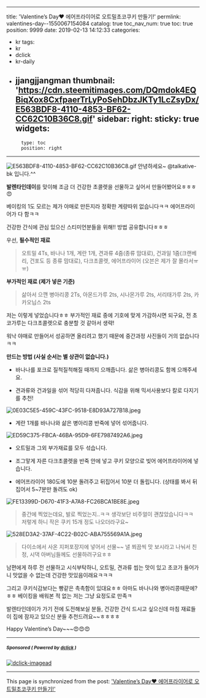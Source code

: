 
---
title: 'Valentine’s Day❤️ 에어프라이어로 오트밀초코쿠키 만들기!'
permlink: valentines-day--1550067154084
catalog: true
toc_nav_num: true
toc: true
position: 9999
date: 2019-02-13 14:12:33
categories:
- kr
tags:
- kr
- dclick
- kr-daily
- jjangjjangman
thumbnail: 'https://cdn.steemitimages.com/DQmdok4EQBiqXox8CxfpaerTrLyPoSehDbzJKTy1LcZsyDx/E563BDF8-4110-4853-BF62-CC62C10B36C8.gif'
sidebar:
    right:
        sticky: true
widgets:
    -
        type: toc
        position: right
---


![E563BDF8-4110-4853-BF62-CC62C10B36C8.gif](https://cdn.steemitimages.com/DQmdok4EQBiqXox8CxfpaerTrLyPoSehDbzJKTy1LcZsyDx/E563BDF8-4110-4853-BF62-CC62C10B36C8.gif)
안녕하세요~ @talkative-bk 입니다.^^

**발렌타인데이**를 맞이해 조금 더 건강한 초콜렛을
선물하고 싶어서 만들어봤어요ㅎㅎㅎ&#128525;

베이킹의 1도 모르는 제가 야매로 만든지라 
정확한 계량따위 없습니다ㅋㅋ 
에어프라이어가 다 함ㅋㅋ

건강한 간식에 관심 있으신 스티미언분들을 위해!!
방법 공유합니다ㅎㅎㅎ

우선, **필수적인 재료**
>오트밀 4Ts, 바나나 1개, 계란 1개, 견과류 4줌(종류 맘대로), 건과일 1줌(크랜베리, 건포도 등 종류 맘대로), 다크초콜렛, 에어프라이어 (오븐은 제가 잘 몰라서ㅠㅠ)

**부가적인 재료 (제가 넣은 기준)**
>삶아서 으깬 병아리콩 2Ts, 아몬드가루 2ts, 시나몬가루 2ts, 서리태가루 2ts, 카카오닙스 2ts

저는 이렇게 넣었습니다ㅎㅎ 
부가적인 재료 중에 기호에 맞게 가감하시면 되구요, 
전 초코가루는 다크초콜렛으로 충분할 것 같아서 생략!

워낙 야매로 만들어서 성공하면 올리려고 했기 때문에
중간과정 사진들이 거의 없습니다ㅋㅋ

**만드는 방법 (사실 순서는 별 상관이 없습니다.)**

- 바나나를 포크로 질척질척해질 때까지 으깨줍니다. 삶은 병아리콩도 함께 으깨주세요.

- 견과류와 건과일을 섞어 적당히 다져줍니다. 식감을 위해 믹서사용보다 칼로 다지기를 추천!

![0E03C5E5-459C-43FC-9518-E8D93A727B18.jpeg](https://cdn.steemitimages.com/DQmSfW76BGNiBUegNSkYpdyT81ftrD9LrxGiy2ERHKijcUY/0E03C5E5-459C-43FC-9518-E8D93A727B18.jpeg)
- 계란 1개를 바나나와 삶은 병아리콩 반죽에 넣어 섞어줍니다. 

![ED59C375-FBCA-46BA-95D9-6FE7987492A6.jpeg](https://cdn.steemitimages.com/DQmd3dVJbToZ11qUJXtRcBgDNgSatYVBM84964FQuVsyQMR/ED59C375-FBCA-46BA-95D9-6FE7987492A6.jpeg)
- 오트밀과 그외 부가재료를 모두 섞습니다. 

- 조그맣게 자른 다크초콜렛을 반죽 안에 넣고 쿠키 모양으로 빚어 에어프라이어에 넣습니다.

- 에어프라이어 180도에 10분 돌려주고 뒤집어서 10분 더 돌립니다. (상태를 봐서 뒤집어서 5~7분만 돌려도 ok)

![FE13399D-D670-41F3-A7A8-FC26BCA1BE8E.jpeg](https://s3.ap-northeast-2.amazonaws.com/dclick/image/talkative-bk/1550066777852)
>중간에 찍었는데요, 발로 찍었는지..ㅋㅋ 생각보단 비주얼이 괜찮았습니다ㅋㅋ 저렇게 하니 작은 쿠키 15개 정도 나오더라구요~

![528ED3A2-37AF-4C22-B02C-ABA755569A1A.jpeg](https://s3.ap-northeast-2.amazonaws.com/dclick/image/talkative-bk/1550066817279)
>다이소에서 사온 지퍼포장지에 넣어서 선물~~ 낼 쬐끔씩 맛 보시라고 나눠서 친정, 시댁 아버님들께도 선물하려구요ㅎㅎ

남편에게 하루 전 선물하고 시식부탁하니,
오트밀, 견과류 씹는 맛이 있고 초코가 들어가니 
맛없을 수 없는데 건강한 맛있음이래요ㅋㅋㅋ 

그리고 쿠키식감보다는 빵같은 촉촉함이 있대요ㅎㅎ
아마도 바나나와 병아리콩때문에?ㅎㅎ 
베이킹을 배워본 적 없는 저는 그냥 요정도로 만족ㅋ

발렌타인데이가 가기 전에 도전해보실 분들,
건강한 간식 드시고 싶으신데 마침 재료들이 집에 잠자고 있으신 분들 추천드려요~~ㅎㅎㅎㅎ

Happy Valentine’s Day~~~&#128525;&#128525;&#128525;



***
#####  <sub> **Sponsored ( Powered by [dclick](https://www.dclick.io) )** </sub>
[![dclick-imagead](![272557A3-E212-4252-9FB6-6CB8ED4B8B77.jpeg](https://cdn.steemitimages.com/DQmTJTqdqet3yzgEHta3GB6nj9QjWntjnkPSi6ESTvhA75a/272557A3-E212-4252-9FB6-6CB8ED4B8B77.jpeg))](https://share2steem.io)

- - -

This page is synchronized from the post: ['Valentine’s Day❤️ 에어프라이어로 오트밀초코쿠키 만들기!'](https://steemit.com/@talkative-bk/valentines-day--1550067154084)
